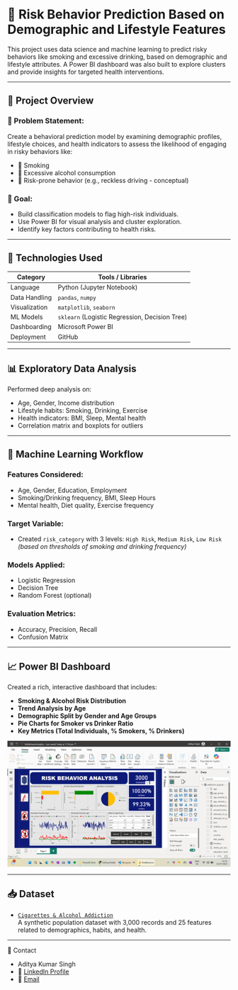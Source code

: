 # 🧠 Risk Behavior Prediction Based on Demographic and Lifestyle Features

This project uses data science and machine learning to predict risky behaviors like smoking and excessive drinking, based on demographic and lifestyle attributes. A Power BI dashboard was also built to explore clusters and provide insights for targeted health interventions.

---

## 📌 Project Overview

### 📝 Problem Statement:
Create a behavioral prediction model by examining demographic profiles, lifestyle choices, and health indicators to assess the likelihood of engaging in risky behaviors like:
- 🚬 Smoking
- 🍺 Excessive alcohol consumption
- 🚗 Risk-prone behavior (e.g., reckless driving - conceptual)

### 🎯 Goal:
- Build classification models to flag high-risk individuals.
- Use Power BI for visual analysis and cluster exploration.
- Identify key factors contributing to health risks.

---

## 🧪 Technologies Used

| Category          | Tools / Libraries                        |
|------------------|-------------------------------------------|
| Language         | Python (Jupyter Notebook)                 |
| Data Handling    | `pandas`, `numpy`                         |
| Visualization    | `matplotlib`, `seaborn`                   |
| ML Models        | `sklearn` (Logistic Regression, Decision Tree) |
| Dashboarding     | Microsoft Power BI                        |
| Deployment       | GitHub                                    |

---

## 📊 Exploratory Data Analysis

Performed deep analysis on:
- Age, Gender, Income distribution
- Lifestyle habits: Smoking, Drinking, Exercise
- Health indicators: BMI, Sleep, Mental health
- Correlation matrix and boxplots for outliers

---

## 🤖 Machine Learning Workflow

### Features Considered:
- Age, Gender, Education, Employment
- Smoking/Drinking frequency, BMI, Sleep Hours
- Mental health, Diet quality, Exercise frequency

### Target Variable:
- Created `risk_category` with 3 levels: `High Risk`, `Medium Risk`, `Low Risk`  
  *(based on thresholds of smoking and drinking frequency)*

### Models Applied:
- Logistic Regression
- Decision Tree
- Random Forest (optional)

### Evaluation Metrics:
- Accuracy, Precision, Recall
- Confusion Matrix

---

## 📈 Power BI Dashboard

Created a rich, interactive dashboard that includes:
- **Smoking & Alcohol Risk Distribution**
- **Trend Analysis by Age**
- **Demographic Split by Gender and Age Groups**
- **Pie Charts for Smoker vs Drinker Ratio**
- **Key Metrics (Total Individuals, % Smokers, % Drinkers)**

<p align="center">
  <img src="PowerBI_Dashboard/DASHBOARD.png" width="1000"/>
</p>

---

## 📥 Dataset

- [`Cigarettes & Alcohol Addiction`](https://www.kaggle.com/datasets/khushikyad001/cigarettes-and-alcohol-addiction?resource=download)  
  A synthetic population dataset with 3,000 records and 25 features related to demographics, habits, and health.

---

📧 Contact
- Aditya Kumar Singh
- 📍 [LinkedIn Profile](www.linkedin.com/in/aditya-kumar-singh-990377291)
- 📧 [Email](adityasingh81201@gmail.com)
